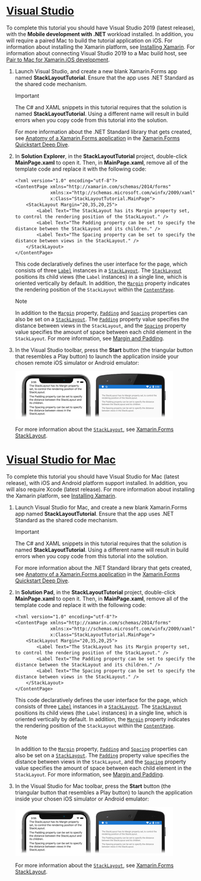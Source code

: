# [Visual Studio](#tab/vswin)

To complete this tutorial you should have Visual Studio 2019 (latest release), with the **Mobile development with .NET** workload installed. In addition, you will require a paired Mac to build the tutorial application on iOS. For information about installing the Xamarin platform, see [Installing Xamarin](~/get-started/installation/index.md). For information about connecting Visual Studio 2019 to a Mac build host, see [Pair to Mac for Xamarin.iOS development](~/ios/get-started/installation/windows/connecting-to-mac/index.md).

1. Launch Visual Studio, and create a new blank Xamarin.Forms app named **StackLayoutTutorial**. Ensure that the app uses .NET Standard as the shared code mechanism.

    > [!IMPORTANT]
    > The C# and XAML snippets in this tutorial requires that the solution is named **StackLayoutTutorial**. Using a different name will result in build errors when you copy code from this tutorial into the solution.

    For more information about the .NET Standard library that gets created, see [Anatomy of a Xamarin.Forms application](~/get-started/first-app/index.md) in the [Xamarin.Forms Quickstart Deep Dive](~/get-started/first-app/index.md).

1. In **Solution Explorer**, in the **StackLayoutTutorial** project, double-click **MainPage.xaml** to open it. Then, in **MainPage.xaml**, remove all of the template code and replace it with the following code:

    ```xaml
    <?xml version="1.0" encoding="utf-8"?>
    <ContentPage xmlns="http://xamarin.com/schemas/2014/forms"
                 xmlns:x="http://schemas.microsoft.com/winfx/2009/xaml"
                 x:Class="StackLayoutTutorial.MainPage">
        <StackLayout Margin="20,35,20,25">
            <Label Text="The StackLayout has its Margin property set, to control the rendering position of the StackLayout." />
            <Label Text="The Padding property can be set to specify the distance between the StackLayout and its children." />
            <Label Text="The Spacing property can be set to specify the distance between views in the StackLayout." />
        </StackLayout>
    </ContentPage>
    ```

    This code declaratively defines the user interface for the page, which consists of three [`Label`](xref:Xamarin.Forms.Label) instances in a [`StackLayout`](xref:Xamarin.Forms.StackLayout). The [`StackLayout`](xref:Xamarin.Forms.StackLayout) positions its child views (the `Label` instances) in a single line, which is oriented vertically by default. In addition, the [`Margin`](xref:Xamarin.Forms.View.Margin) property indicates the rendering position of the `StackLayout` within the [`ContentPage`](xref:Xamarin.Forms.ContentPage).

    > [!NOTE]
    > In addition to the [`Margin`](xref:Xamarin.Forms.View.Margin) property, [`Padding`](xref:Xamarin.Forms.Layout.Padding) and [`Spacing`](xref:Xamarin.Forms.StackLayout.Spacing) properties can also be set on a [`StackLayout`](xref:Xamarin.Forms.StackLayout). The [`Padding`](xref:Xamarin.Forms.Layout.Padding) property value specifies the distance between views in the `StackLayout`, and the [`Spacing`](xref:Xamarin.Forms.StackLayout.Spacing) property value specifies the amount of space between each child element in the `StackLayout`. For more information, see [Margin and Padding](~/xamarin-forms/user-interface/layouts/margin-and-padding.md).

1. In the Visual Studio toolbar, press the **Start** button (the triangular button that resembles a Play button) to launch the application inside your chosen remote iOS simulator or Android emulator:

    [![Screenshot of child views in a StackLayout, on iOS and Android](../images/create-stacklayout.png "StackLayout containing Label instances")](../images/create-stacklayout-large.png#lightbox "StackLayout containing Label instances")

    For more information about the [`StackLayout`](xref:Xamarin.Forms.StackLayout), see [Xamarin.Forms StackLayout](~/xamarin-forms/user-interface/layouts/stack-layout.md).

# [Visual Studio for Mac](#tab/vsmac)

To complete this tutorial you should have Visual Studio for Mac (latest release), with iOS and Android platform support installed. In addition, you will also require Xcode (latest release). For more information about installing the Xamarin platform, see [Installing Xamarin](~/get-started/installation/index.md).

1. Launch Visual Studio for Mac, and create a new blank Xamarin.Forms app named **StackLayoutTutorial**. Ensure that the app uses .NET Standard as the shared code mechanism.

    > [!IMPORTANT]
    > The C# and XAML snippets in this tutorial requires that the solution is named **StackLayoutTutorial**. Using a different name will result in build errors when you copy code from this tutorial into the solution.

    For more information about the .NET Standard library that gets created, see [Anatomy of a Xamarin.Forms application](~/get-started/first-app/index.md) in the [Xamarin.Forms Quickstart Deep Dive](~/get-started/first-app/index.md).

1. In **Solution Pad**, in the **StackLayoutTutorial** project, double-click **MainPage.xaml** to open it. Then, in **MainPage.xaml**, remove all of the template code and replace it with the following code:

    ```xaml
    <?xml version="1.0" encoding="utf-8"?>
    <ContentPage xmlns="http://xamarin.com/schemas/2014/forms"
                 xmlns:x="http://schemas.microsoft.com/winfx/2009/xaml"
                 x:Class="StackLayoutTutorial.MainPage">
        <StackLayout Margin="20,35,20,25">
            <Label Text="The StackLayout has its Margin property set, to control the rendering position of the StackLayout." />
            <Label Text="The Padding property can be set to specify the distance between the StackLayout and its children." />
            <Label Text="The Spacing property can be set to specify the distance between views in the StackLayout." />
        </StackLayout>
    </ContentPage>
    ```

    This code declaratively defines the user interface for the page, which consists of three [`Label`](xref:Xamarin.Forms.Label) instances in a [`StackLayout`](xref:Xamarin.Forms.StackLayout). The [`StackLayout`](xref:Xamarin.Forms.StackLayout) positions its child views (the `Label` instances) in a single line, which is oriented vertically by default. In addition, the [`Margin`](xref:Xamarin.Forms.View.Margin) property indicates the rendering position of the `StackLayout` within the [`ContentPage`](xref:Xamarin.Forms.ContentPage).

    > [!NOTE]
    > In addition to the [`Margin`](xref:Xamarin.Forms.View.Margin) property, [`Padding`](xref:Xamarin.Forms.Layout.Padding) and [`Spacing`](xref:Xamarin.Forms.StackLayout.Spacing) properties can also be set on a [`StackLayout`](xref:Xamarin.Forms.StackLayout). The [`Padding`](xref:Xamarin.Forms.Layout.Padding) property value specifies the distance between views in the `StackLayout`, and the [`Spacing`](xref:Xamarin.Forms.StackLayout.Spacing) property value specifies the amount of space between each child element in the `StackLayout`. For more information, see [Margin and Padding](~/xamarin-forms/user-interface/layouts/margin-and-padding.md).

1. In the Visual Studio for Mac toolbar, press the **Start** button (the triangular button that resembles a Play button) to launch the application inside your chosen iOS simulator or Android emulator:

    [![Screenshot of child views in a StackLayout, on iOS and Android](../images/create-stacklayout.png "StackLayout containing Label instances")](../images/create-stacklayout-large.png#lightbox "StackLayout containing Label instances")

    For more information about the [`StackLayout`](xref:Xamarin.Forms.StackLayout), see [Xamarin.Forms StackLayout](~/xamarin-forms/user-interface/layouts/stack-layout.md).
